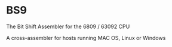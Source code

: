 BS9
===

The Bit Shift Assembler for the 6809 / 63092 CPU

A cross-assembler for hosts running MAC OS, Linux or Windows

